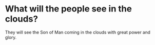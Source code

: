 # What will the people see in the clouds?

They will see the Son of Man coming in the clouds with great power and glory.
